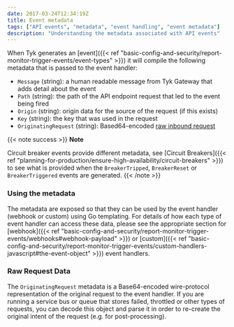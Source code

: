 ```yaml
---
date: 2017-03-24T12:34:19Z
title: Event metadata
tags: ["API events", "metadata", "event handling", "event metadata"]
description: "Understanding the metadata associated with API events"
---
```


When Tyk generates an [event]({{< ref "basic-config-and-security/report-monitor-trigger-events/event-types" >}}) it will compile the following metadata that is passed to the event handler:

- `Message` (string): a human readable message from Tyk Gateway that adds detail about the event
- `Path` (string): the path of the API endpoint request that led to the event being fired
- `Origin` (string): origin data for the source of the request (if this exists)
- `Key` (string): the key that was used in the request
- `OriginatingRequest` (string): Based64-encoded [raw inbound request](#raw-request-data)

{{< note success >}}
**Note**

Circuit breaker events provide different metadata, see [Circuit Breakers]({{< ref "planning-for-production/ensure-high-availability/circuit-breakers" >}}) to see what is provided when the `BreakerTripped`, `BreakerReset` or `BreakerTriggered` events are generated.
{{< /note >}}

### Using the metadata

The metadata are exposed so that they can be used by the event handler (webhook or custom) using Go templating. For details of how each type of event handler can access these data, please see the appropriate section for [webhook]({{< ref "basic-config-and-security/report-monitor-trigger-events/webhooks#webhook-payload" >}}) or [custom]({{< ref "basic-config-and-security/report-monitor-trigger-events/custom-handlers-javascript#the-event-object" >}}) event handlers.

### Raw Request Data

The `OriginatingRequest` metadata is a Base64-encoded wire-protocol representation of the original request to the event handler. If you are running a service bus or queue that stores failed, throttled or other types of requests, you can decode this object and parse it in order to re-create the original intent of the request (e.g. for post-processing).
